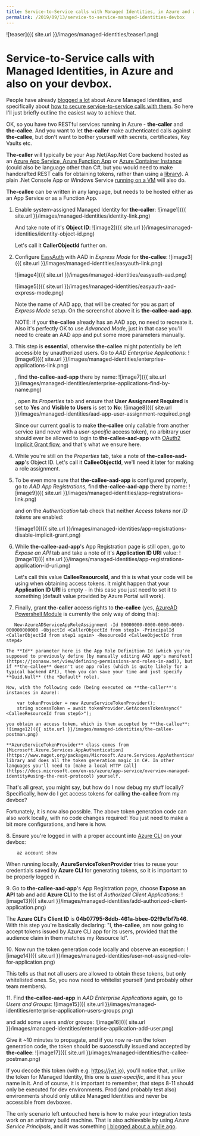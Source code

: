 ```yaml
---
title: Service-to-Service calls with Managed Identities, in Azure and also on your devbox.
permalink: /2019/09/13/service-to-service-managed-identities-devbox
---
```

![teaser]({{ site.url }}/images/managed-identities/teaser1.png)
# Service-to-Service calls with Managed Identities, in Azure and also on your devbox.

People have already [blogged a lot](https://blog.bredvid.no/protecting-your-asp-net-core-app-with-azure-ad-and-managed-service-identity-78007d7a0774) about Azure Managed Identities, and specifically about [how to secure service-to-service calls with them](https://joonasw.net/view/calling-your-apis-with-aad-msi-using-app-permissions). So here I'll just briefly outline the easiest way to achieve that.

OK, so you have two RESTful services running in Azure - **the-caller** and **the-callee**. And you want to let **the-caller** make authenticated calls against **the-callee**, but don't want to bother yourself with secrets, certificates, Key Vaults etc. 

**The-caller** will typically be your Asp.Net/Asp.Net Core backend hosted as an [Azure App Service, Azure Function App](https://docs.microsoft.com/en-us/azure/app-service/overview-managed-identity) or [Azure Container Instance](https://docs.microsoft.com/en-us/azure/container-instances/container-instances-managed-identity) (could also be language other than C#, but you would need to make handcrafted REST calls for obtaining tokens, rather than using a [library](https://www.nuget.org/packages/Microsoft.Azure.Services.AppAuthentication)). A plain .Net Console App or Windows Service [running on a VM](https://docs.microsoft.com/en-us/azure/active-directory/managed-identities-azure-resources/qs-configure-portal-windows-vm) will also do.

**The-callee** can be written in any language, but needs to be hosted either as an App Service or as a Function App.

1. Enable system-assigned Managed Identity for **the-caller**:
    ![image1]({{ site.url }}/images/managed-identities/identity-link.png)

    And take note of it's **Object ID**:
    ![image2]({{ site.url }}/images/managed-identities/identity-object-id.png)

    Let's call it **CallerObjectId** further on.

2. Configure [EasyAuth](https://github.com/cgillum/easyauth/wiki) with AAD in *Express Mode* for **the-callee**:
    ![image3]({{ site.url }}/images/managed-identities/easyauth-link.png)
    
    ![image4]({{ site.url }}/images/managed-identities/easyauth-aad.png)
    
    ![image5]({{ site.url }}/images/managed-identities/easyauth-aad-express-mode.png)

    Note the name of AAD app, that will be created for you as part of *Express Mode* setup. On the screenshot above it is **the-callee-aad-app**.

    NOTE: if your **the-callee** already has an AAD app, no need to recreate it. Also it's perfectly OK to use *Advanced Mode*, just in that case you'll need to create an AAD app and put some more parameters manually.

3. This step is **essential**, otherwise **the-callee** might potentially be left accessible by unauthorized users. Go to *AAD Enterprise Applications*:
    ![image6]({{ site.url }}/images/managed-identities/enterprise-applications-link.png)

    , find **the-callee-aad-app** there by name:
    ![image7]({{ site.url }}/images/managed-identities/enterprise-applications-find-by-name.png)
    
    , open its *Properties* tab and ensure that **User Assignment Required** is set to **Yes** and **Visible to Users** is set to **No**:
    ![image8]({{ site.url }}/images/managed-identities/aad-app-user-assignment-required.png)

    Since our current goal is to make **the-callee** only callable from another service (and never with a *user-specific* access token), no arbitrary user should ever be allowed to login to **the-callee-aad-app** with [OAuth2 Implicit Grant flow](https://docs.microsoft.com/en-us/azure/active-directory/develop/v1-oauth2-implicit-grant-flow), and that's what we ensure here. 

4. While you're still on the *Properties* tab, take a note of **the-callee-aad-app**'s Object ID. Let's call it **CalleeObjectId**, we'll need it later for making a role assignment.

5. To be even more sure that **the-callee-aad-app** is configured properly, go to *AAD App Registrations*, find **the-callee-aad-app** there by name:
    ![image9]({{ site.url }}/images/managed-identities/app-registrations-link.png)

    and on the *Authentication* tab check that neither *Access tokens* nor *ID tokens* are enabled:

    ![image10]({{ site.url }}/images/managed-identities/app-registrations-disable-implicit-grant.png)

6. While **the-callee-aad-app**'s App Registration page is still open, go to *Expose an API* tab and take a note of it's **Application ID URI** value:
    ![image11]({{ site.url }}/images/managed-identities/app-registrations-application-id-uri.png)

    Let's call this value **CalleeResourceId**, and this is what your code will be using when obtaining access tokens. It might happen that your **Application ID URI** is empty - in this case you just need to set it to something (default value provided by Azure Portal will work).

7. Finally, grant **the-caller** access rights to **the-callee** (yes, [AzureAD Powershell Module](https://docs.microsoft.com/en-us/powershell/module/azuread/?view=azureadps-2.0) is currently the only way of doing this):
```
   New-AzureADServiceAppRoleAssignment -Id 00000000-0000-0000-0000-000000000000 -ObjectId <CallerObjectId from step1> -PrincipalId <CallerObjectId from step1 again> -ResourceId <CalleeObjectId from step4>
```

    The **Id** parameter here is the App Role Definition Id (which you're supposed to previously define [by manually editing AAD app's manifest](https://joonasw.net/view/defining-permissions-and-roles-in-aad)), but if **the-callee** doesn't use app roles (which is quite likely for a typical backend API), then you can save your time and just specify **Guid.Null** (the *Default* role).

    Now, with the following code (being executed on **the-caller**'s instances in Azure):
```
    var tokenProvider = new AzureServiceTokenProvider();
    string accessToken = await tokenProvider.GetAccessTokenAsync("<CalleeResourceId from step6>");
```

    you obtain an access token, which is then accepted by **the-callee**:
    ![image12]({{ site.url }}/images/managed-identities/the-callee-postman.png)

    **AzureServiceTokenProvider** class comes from [Microsoft.Azure.Services.AppAuthentication](https://www.nuget.org/packages/Microsoft.Azure.Services.AppAuthentication) library and does all the token generation magic in C#. In other languages you'll need to [make a local HTTP call](https://docs.microsoft.com/en-us/azure/app-service/overview-managed-identity#using-the-rest-protocol) yourself.



That's all great, you might say, but how do I now debug my stuff locally? Specifically, how do I get access tokens for calling **the-callee** from my devbox?

Fortunately, it is now also possible. The above token generation code can also work locally, with no code changes required! You just need to make a bit more configurations, and here is how.



<span>8.</span> Ensure you're logged in with a proper account into [Azure CLI](https://docs.microsoft.com/en-us/cli/azure/install-azure-cli?view=azure-cli-latest) on your devbox:
```
    az account show
```

When running locally, **AzureServiceTokenProvider** tries to reuse your credentials saved by **Azure CLI** for generating tokens, so it is important to be properly logged in.

<span>9.</span> Go to **the-callee-aad-app**'s App Registration page, choose **Expose an API** tab and add **Azure CLI** to the list of *Authorized Client Applications*:
    ![image13]({{ site.url }}/images/managed-identities/add-authorized-client-application.png)

The **Azure CLI**'s **Client ID** is **04b07795-8ddb-461a-bbee-02f9e1bf7b46**. With this step you're basically declaring: "I, **the-callee**, am now going to accept tokens issued by Azure CLI app for its users, provided that the audience claim in them matches my Resource Id".

<span>10.</span> Now run the token generation code locally and observe an exception:
    ![image14]({{ site.url }}/images/managed-identities/user-not-assigned-role-for-application.png)

This tells us that not all users are allowed to obtain these tokens, but only whitelisted ones. So, you now need to whitelist yourself (and probably other team members).

<span>11.</span> Find **the-callee-aad-app** in *AAD Enterprise Applications* again, go to *Users and Groups*:
    ![image15]({{ site.url }}/images/managed-identities/enterprise-application-users-groups.png)

and add some users and/or groups:
    ![image16]({{ site.url }}/images/managed-identities/enterprise-application-add-user.png)


Give it ~10 minutes to propagate, and if you now re-run the token generation code, the token should be successfully issued and accepted by **the-callee**:
    ![image17]({{ site.url }}/images/managed-identities/the-callee-postman.png)

If you decode this token (with e.g. https://jwt.io), you'll notice that, unlike the token for Managed Identity, this one is *user-specific*, and it has your name in it. And of course, it is important to remember, that steps 8-11 should only be executed for dev environments. Prod (and probably test also) environments should only utilize Managed Identities and never be accessible from devboxes.

The only scenario left untouched here is how to make your integration tests work on an arbitrary build machine. That is also achievable by using *Azure Service Principals*, and it was something [I blogged about a while ago](https://scale-tone.github.io/2019/05/21/azure-function-integration-tests-service-principal).